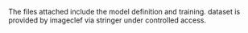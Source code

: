 The files attached include the model definition and training. dataset is provided by imageclef via stringer under controlled access.
